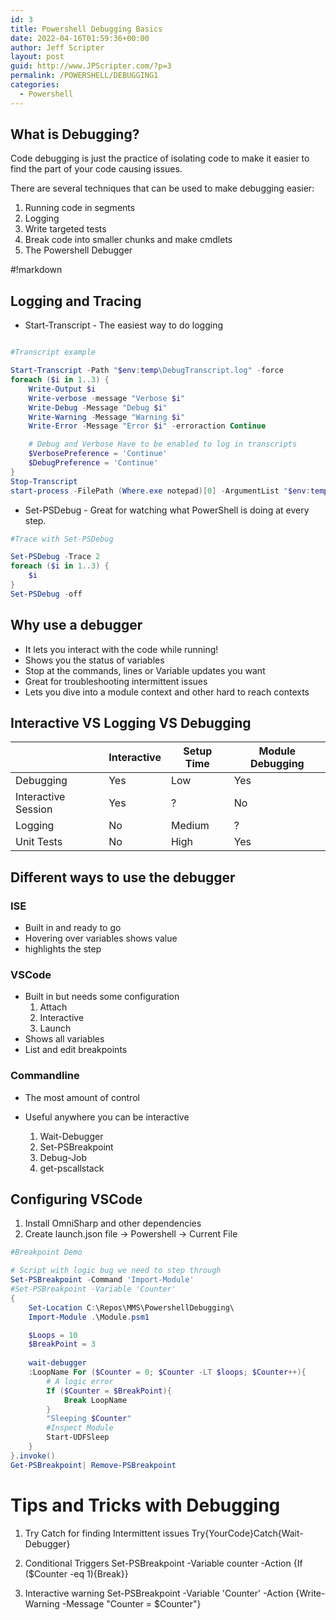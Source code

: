 ```yaml
---
id: 3
title: Powershell Debugging Basics
date: 2022-04-16T01:59:36+00:00
author: Jeff Scripter
layout: post
guid: http://www.JPScripter.com/?p=3
permalink: /POWERSHELL/DEBUGGING1
categories:
  - Powershell
---
```


## What is Debugging?

Code debugging is just the practice of isolating code to make it easier to find the part of your code causing issues. 

There are several techniques that can be used to make debugging easier:
1) Running code in segments
1) Logging 
1) Write targeted tests
1) Break code into smaller chunks and make cmdlets
1) The Powershell Debugger

#!markdown

## Logging and Tracing

* Start-Transcript - The easiest way to do logging

```powershell

#Transcript example

Start-Transcript -Path "$env:temp\DebugTranscript.log" -force
foreach ($i in 1..3) {
    Write-Output $i
    Write-verbose -message "Verbose $i"
    Write-Debug -Message "Debug $i"
    Write-Warning -Message "Warning $i"
    Write-Error -Message "Error $i" -erroraction Continue

    # Debug and Verbose Have to be enabled to log in transcripts
    $VerbosePreference = 'Continue'
    $DebugPreference = 'Continue'
}
Stop-Transcript
start-process -FilePath (Where.exe notepad)[0] -ArgumentList "$env:temp\DebugTranscript.log"

```

* Set-PSDebug - Great for watching what PowerShell is doing at every step.

```powershell
#Trace with Set-PSDebug

Set-PSDebug -Trace 2 
foreach ($i in 1..3) {
    $i
}
Set-PSDebug -off
```

## Why use a debugger
* It lets you interact with the code while running!
* Shows you the status of variables
* Stop at the commands, lines or Variable updates you want
* Great for troubleshooting intermittent issues 
* Lets you dive into a module context and other hard to reach contexts


## Interactive VS Logging VS Debugging

||Interactive| Setup Time| Module Debugging| 
|-|-|-|-|
|Debugging|Yes|Low|Yes|
|Interactive Session|Yes|?|No|
|Logging|No|Medium|?|
|Unit Tests|No|High|Yes| 

## Different ways to use the debugger
### ISE
* Built in and ready to go
* Hovering over variables shows value
* highlights the step

### VSCode
* Built in but needs some configuration
    1) Attach
    1) Interactive
    1) Launch
* Shows all variables
* List and edit breakpoints

### Commandline
* The most amount of control
* Useful anywhere you can be interactive

    1) Wait-Debugger
    1) Set-PSBreakpoint
    1) Debug-Job
    1) get-pscallstack

## Configuring VSCode

1) Install OmniSharp and other dependencies  
1) Create launch.json file -> Powershell -> Current File

```powershell
#Breakpoint Demo

# Script with logic bug we need to step through
Set-PSBreakpoint -Command 'Import-Module'
#Set-PSBreakpoint -Variable 'Counter'
{
    Set-Location C:\Repos\MMS\PowershellDebugging\
    Import-Module .\Module.psm1

    $Loops = 10
    $BreakPoint = 3
    
    wait-debugger
    :LoopName For ($Counter = 0; $Counter -LT $loops; $Counter++){
        # A logic error 
        If ($Counter = $BreakPoint){
            Break LoopName
        }
        "Sleeping $Counter"
        #Inspect Module
        Start-UDFSleep
    }
}.invoke()
Get-PSBreakpoint| Remove-PSBreakpoint
```

# Tips and Tricks with Debugging

1) Try Catch for finding Intermittent issues
    Try{YourCode}Catch{Wait-Debugger}

1) Conditional Triggers
    Set-PSBreakpoint -Variable counter -Action {If ($Counter -eq 1){Break}}

1) Interactive warning
    Set-PSBreakpoint -Variable 'Counter' -Action {Write-Warning -Message "Counter = $Counter"}
